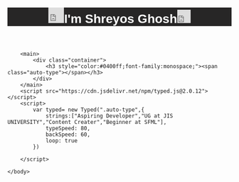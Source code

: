 <header><h1 style="text-align:center;font-family:Helvetica; color: white; background-color: rgb(39, 38, 38); "><iframe src="https://giphy.com/embed/O7idAw0IBgPWB5pMhT" width="35" height="35" frameBorder="0"></iframe>I'm Shreyos Ghosh<iframe src="https://giphy.com/embed/tJ8BAfobT0piXEwdW1" width="30" height="30" frameBorder="0"></iframe></h1>
        </header>

        <main>
            <div class="container">
                <h3 style="color:#0400ff;font-family:monospace;"><span class="auto-type"></span></h3>
            </div>
        </main>
        <script src="https://cdn.jsdelivr.net/npm/typed.js@2.0.12"></script>
        <script>
            var typed= new Typed(".auto-type",{
                strings:["Aspiring Developer","UG at JIS UNIVERSITY","Content Creater","Beginner at SFML"],
                typeSpeed: 80,
                backSpeed: 60,
                loop: true
            })

        </script>

    </body>
</html>

<!--
**Shreyosgit/Shreyosgit** is a ✨ _special_ ✨ repository because its `README.md` (this file) appears on your GitHub profile.

Here are some ideas to get you started:

- 🔭 I’m currently working on ...
- 🌱 I’m currently learning ...
- 👯 I’m looking to collaborate on ...
- 🤔 I’m looking for help with ...
- 💬 Ask me about ...
- 📫 How to reach me: ...
- 😄 Pronouns: ...
- ⚡ Fun fact: ...
-->
